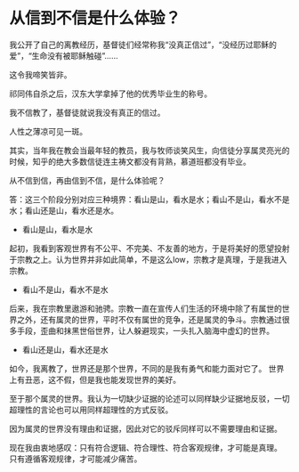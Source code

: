 # 从信到不信是什么体验？

我公开了自己的离教经历，基督徒们经常称我“没真正信过”，“没经历过耶稣的爱”，“生命没有被耶稣触碰”……

这令我啼笑皆非。

祁同伟自杀之后，汉东大学拿掉了他的优秀毕业生的称号。

我不信教了，基督徒就说我没有真正的信过。

人性之薄凉可见一斑。

其实，当年我在教会当最年轻的教员，我与牧师谈笑风生，向信徒分享属灵亮光的时候，知乎的绝大多数信徒连主祷文都没有背熟，慕道班都没有毕业。

从不信到信，再由信到不信，是什么体验呢？

答：这三个阶段分别对应三种境界：看山是山，看水是水；看山不是山，看水不是水；看山还是山，看水还是水。

- 看山是山，看水是水

起初，我看到客观世界有不公平、不完美、不友善的地方，于是将美好的愿望投射于宗教之上。认为世界并非如此简单，不是这么low，宗教才是真理，于是我进入宗教。

- 看山不是山，看水不是水

后来，我在宗教里遨游和驰骋。宗教一直在宣传人们生活的环境中除了有属世的世界之外，还有属灵的世界，平时不仅有属世的竞争，还是属灵的争斗。宗教通过很多手段，歪曲和抹黑世俗世界，让人躲避现实，一头扎入脑海中虚幻的世界。

- 看山还是山，看水还是水

如今，我离教了，世界还是那个世界，不同的是我有勇气和能力面对它了。
世界上有丑恶，这不假，但是我也能发现世界的美好。

至于那个属灵的世界。我认为一切缺少证据的论述可以同样缺少证据地反驳，一切超理性的言论也可以用同样超理性的方式反驳。

因为属灵的世界没有理由和证据，因此对它的驳斥同样可以不需要理由和证据。


现在我由衷地感叹：只有符合逻辑、符合理性、符合客观规律，才可能是真理。
只有遵循客观规律，才可能减少痛苦。